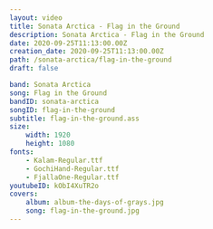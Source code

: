 ```yaml
---
layout: video
title: Sonata Arctica - Flag in the Ground
description: Sonata Arctica - Flag in the Ground
date: 2020-09-25T11:13:00.00Z
creation_date: 2020-09-25T11:13:00.00Z
path: /sonata-arctica/flag-in-the-ground
draft: false

band: Sonata Arctica
song: Flag in the Ground
bandID: sonata-arctica
songID: flag-in-the-ground
subtitle: flag-in-the-ground.ass
size:
    width: 1920
    height: 1080
fonts:
    - Kalam-Regular.ttf
    - GochiHand-Regular.ttf
    - FjallaOne-Regular.ttf
youtubeID: kObI4XuTR2o
covers: 
    album: album-the-days-of-grays.jpg
    song: flag-in-the-ground.jpg
---
```

